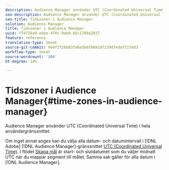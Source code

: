 ```yaml
---
description: Audience Manager använder UTC (Coordinated Universal Time) i hela användargränssnittet.
seo-description: Audience Manager använder UTC (Coordinated Universal Time) i hela användargränssnittet.
seo-title: Tidszoner i Audience Manager
solution: Audience Manager
title: Tidszoner i Audience Manager
uuid: ff4710a9-edee-470c-9ab0-85c1789a2837
feature: reference
translation-type: tm+mt
source-git-commit: 9e4f2f26b83fe6e5b6f669107239d7edaf11fed3
workflow-type: tm+mt
source-wordcount: '104'
ht-degree: 14%

---
```



# Tidszoner i Audience Manager{#time-zones-in-audience-manager}

Audience Manager använder UTC (Coordinated Universal Time) i hela användargränssnittet.

Om inget annat anges kan du välja alla datum- och datumintervall i [!DNL Adobe] [!DNL Audience Manager]-gränssnittet [UTC (Coordinated Universal Time)](https://www.timeanddate.com/worldclock/timezone/utc). I flödet [Skapa mål](../features/destinations/create-cookie-destination.md#segments-mapping) är start- och slutdatumet som du väljer midnatt UTC när du mappar segment till målet. Samma sak gäller för alla datum i [!DNL Audience Manager].
